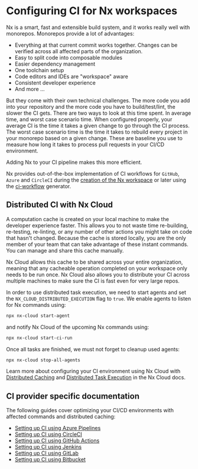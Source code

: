 # Configuring CI for Nx workspaces

Nx is a smart, fast and extensible build system, and it works really well with monorepos. Monorepos provide a lot of advantages:

- Everything at that current commit works together. Changes can be verified across all affected parts of the organization.
- Easy to split code into composable modules
- Easier dependency management
- One toolchain setup
- Code editors and IDEs are "workspace" aware
- Consistent developer experience
- And more ...

But they come with their own technical challenges. The more code you add into your repository and the more code you have to build/test/lint, the slower the CI gets. There are two ways to look at this time spent. In average time, and worst case scenario time. When configured properly, your average CI is the time it takes a given change to go through the CI process. The worst case scenario time is the time it takes to rebuild every project in your monorepo based on a given change. These are baseline you use to measure how long it takes to process pull requests in your CI/CD environment.

Adding Nx to your CI pipeline makes this more efficient.

Nx provides out-of-the-box implementation of CI workflows for `GitHub`, `Azure` and `CircleCI` during the [creation of the Nx workspace](/cli/create-nx-workspace#ci) or later using the [ci-workflow](/packages/workspace/generators/ci-workflow) generator.

<div class="nx-cloud-section">

## Distributed CI with Nx Cloud

A computation cache is created on your local machine to make the developer experience faster. This allows you to not waste time re-building, re-testing, re-linting, or any number of other actions you might take on code that hasn't changed. Because the cache is stored locally, you are the only member of your team that can take advantage of these instant commands. You can manage and share this cache manually.

Nx Cloud allows this cache to be shared across your entire organization, meaning that any cacheable operation completed on your workspace only needs to be run once. Nx Cloud also allows you to distribute your CI across multiple machines to make sure the CI is fast even for very large repos.

In order to use distributed task execution, we need to start agents and set the `NX_CLOUD_DISTRIBUTED_EXECUTION` flag to `true`.
We enable agents to listen for Nx commands using:

```bash
npx nx-cloud start-agent
```

and notify Nx Cloud of the upcoming Nx commands using:

```bash
npx nx-cloud start-ci-run
```

Once all tasks are finished, we must not forget to cleanup used agents:

```bash
npx nx-cloud stop-all-agents
```

Learn more about configuring your CI environment using Nx Cloud with [Distributed Caching](/nx-cloud/set-up/set-up-caching) and [Distributed Task Execution](/nx-cloud/set-up/set-up-dte) in the Nx Cloud docs.

</div>

## CI provider specific documentation

The following guides cover optimizing your CI/CD environments with affected commands and distributed caching:

- [Setting up CI using Azure Pipelines](/ci/monorepo-ci-azure)
- [Setting up CI using CircleCI](/ci/monorepo-ci-circle-ci)
- [Setting up CI using GitHub Actions](/ci/monorepo-ci-github-actions)
- [Setting up CI using Jenkins](/ci/monorepo-ci-jenkins)
- [Setting up CI using GitLab](/ci/monorepo-ci-gitlab)
- [Setting up CI using Bitbucket](/ci/monorepo-ci-bitbucket)
